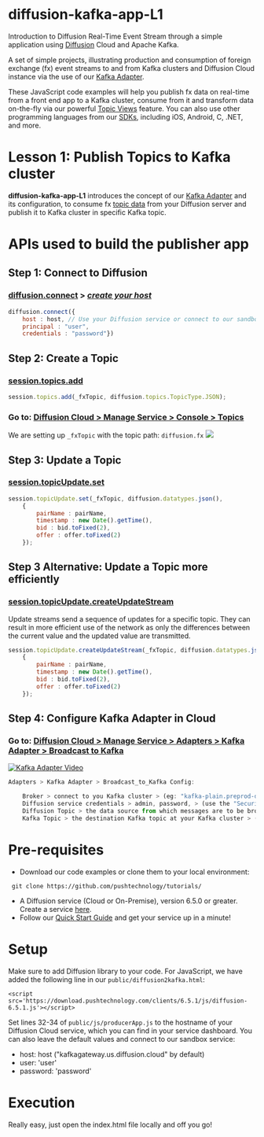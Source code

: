 # diffusion-kafka-app-L1

Introduction to Diffusion Real-Time Event Stream through a simple application using [Diffusion](https://www.pushtechnology.com/product-overview) Cloud and Apache Kafka.

A set of simple projects, illustrating production and consumption of foreign exchange (fx) event streams to and from Kafka clusters and Diffusion Cloud instance via the use of our [Kafka Adapter](https://www.pushtechnology.com/wp-content/uploads/2020/08/Diffusion-Cloud-Kafka-adapter.pdf).

These JavaScript code examples will help you publish fx data on real-time from a front end app to a Kafka cluster, consume from it and transform data on-the-fly via our powerful [Topic Views](https://docs.pushtechnology.com/docs/6.5.2/manual/html/designguide/data/topictree/topic_views.html) feature. You can also use other programming languages from our [SDKs](https://docs.pushtechnology.com/#sdks), including iOS, Android, C, .NET, and more. 

# Lesson 1: Publish Topics to Kafka cluster
**diffusion-kafka-app-L1** introduces the concept of our [Kafka Adapter](https://www.pushtechnology.com/wp-content/uploads/2020/08/Diffusion-Cloud-Kafka-adapter.pdf) and its configuration, to consume fx [topic data](https://docs.pushtechnology.com/docs/6.5.1/manual/html/introduction/overview/topics_data.html) from your Diffusion server and publish it to Kafka cluster in specific Kafka topic.

# APIs used to build the publisher app

## **Step 1: Connect to Diffusion**
### [diffusion.connect](https://docs.pushtechnology.com/docs/6.5.1/js/globals.html#connect) > [*create your host*](https://management.ad.diffusion.cloud/)
```js
diffusion.connect({
	host : host, // Use your Diffusion service or connect to our sandbox "kafkagateway.eu.diffusion.cloud"
	principal : "user",
	credentials : "password"})
```
## **Step 2: Create a Topic**
### [session.topics.add](https://docs.pushtechnology.com/docs/6.5.1/js/interfaces/topiccontrol.html#add)
```js
session.topics.add(_fxTopic, diffusion.topics.TopicType.JSON);
```
### Go to: [Diffusion Cloud > Manage Service > Console > Topics](https://management.ad.diffusion.cloud/#!/login)
We are setting up `_fxTopic` with the topic path: `diffusion.fx`
![](https://github.com/pushtechnology/tutorials/blob/master/data-store/diffusion-kafka-app-L1/images/topics.png)

## **Step 3: Update a Topic**
### [session.topicUpdate.set](https://docs.pushtechnology.com/docs/6.5.1/js/interfaces/topicupdate.html#set)
```js
session.topicUpdate.set(_fxTopic, diffusion.datatypes.json(),
	{
		pairName : pairName,
		timestamp : new Date().getTime(),
		bid : bid.toFixed(2),
		offer : offer.toFixed(2)
	});
```
## **Step 3 Alternative: Update a Topic more efficiently**
### [session.topicUpdate.createUpdateStream](https://docs.pushtechnology.com/docs/6.5.1/js/interfaces/topicupdate.html#createupdatestream)
Update streams send a sequence of updates for a specific topic. They can result in more efficient use of the network as only the differences between the current value and the updated value are transmitted. 
```js
session.topicUpdate.createUpdateStream(_fxTopic, diffusion.datatypes.json()).set(
	{
		pairName : pairName,
		timestamp : new Date().getTime(),
		bid : bid.toFixed(2),
		offer : offer.toFixed(2)
	});
```
## **Step 4: Configure Kafka Adapter in Cloud**
### Go to: [Diffusion Cloud > Manage Service > Adapters > Kafka Adapter > Broadcast to Kafka](https://management.ad.diffusion.cloud/#!/login)
[![Kafka Adapter Video](https://github.com/pushtechnology/tutorials/blob/master/data-store/diffusion-kafka-app-L1/images/adapter.png)](https://www.pushtechnology.com/blog/how-to-build-a-real-time-messaging-app-using-diffusion/)
```js
Adapters > Kafka Adapter > Broadcast_to_Kafka Config:

	Broker > connect to you Kafka cluster > (eg: "kafka-plain.preprod-demo.pushtechnology.com:9094")
	Diffusion service credentials > admin, password, > (use the "Security" tab to create a user or admin account)
	Diffusion Topic > the data source from which messages are to be broadcasted to Kafka cluster > (eg: "diffusion.fx")
	Kafka Topic > the destination Kafka topic at your Kafka cluster > (eg: "kafka.firehose.fx")

```
			   
# Pre-requisites

*  Download our code examples or clone them to your local environment:
```
 git clone https://github.com/pushtechnology/tutorials/
```
* A Diffusion service (Cloud or On-Premise), version 6.5.0 or greater. Create a service [here](https://management.ad.diffusion.cloud/).
* Follow our [Quick Start Guide](https://docs.pushtechnology.com/quickstart/#diffusion-cloud-quick-start) and get your service up in a minute!

# Setup

Make sure to add Diffusion library to your code. For JavaScript, we have added the following line in our `public/diffusion2kafka.html`:
```
<script src='https://download.pushtechnology.com/clients/6.5.1/js/diffusion-6.5.1.js'></script>
```
Set lines 32-34 of `public/js/producerApp.js` to the hostname of your Diffusion Cloud service, which you can find in your service dashboard.
You can also leave the default values and connect to our sandbox service:
* host: host ("kafkagateway.us.diffusion.cloud" by default)
* user: 'user'
* password: 'password'

# Execution

Really easy, just open the index.html file locally and off you go!

